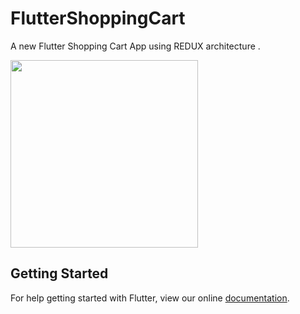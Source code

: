 # FlutterShoppingCart

A new Flutter Shopping Cart App using REDUX architecture .

<img src="https://i.imgur.com/mOgaEzv.gif" height="300em"/>

## Getting Started

For help getting started with Flutter, view our online
[documentation](https://flutter.io/).
